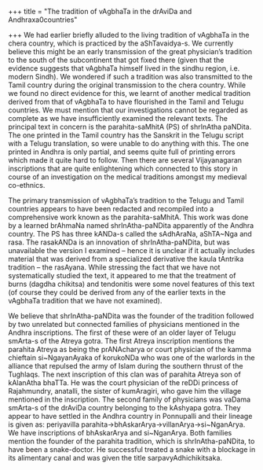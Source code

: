+++
title = "The tradition of vAgbhaTa in the drAviDa and Andhraxa0countries"

+++
We had earlier briefly alluded to the living tradition of vAgbhaTa in
the chera country, which is practiced by the aShTavaidya-s. We currently
believe this might be an early transmission of the great physician’s
tradition to the south of the subcontinent that got fixed there (given
that the evidence suggests that vAgbhaTa himself lived in the sindhu
region, i.e. modern Sindh). We wondered if such a tradition was also
transmitted to the Tamil country during the original transmission to the
chera country. While we found no direct evidence for this, we learnt of
another medical tradition derived from that of vAgbhaTa to have
flourished in the Tamil and Telugu countries. We must mention that our
investigations cannot be regarded as complete as we have insufficiently
examined the relevant texts. The principal text in concern is the
parahita-saMhitA (PS) of shrInAtha paNDita. The one printed in the Tamil
country has the Sanskrit in the Telugu script with a Telugu translation,
so were unable to do anything with this. The one printed in Andhra is
only partial, and seems quite full of printing errors which made it
quite hard to follow. Then there are several Vijayanagaran inscriptions
that are quite enlightening which connected to this story in course of
an investigation on the medical traditions amongst my medieval
co-ethnics.

The primary transmission of vAgbhaTa’s tradition to the Telugu and Tamil
countries appears to have been redacted and recompiled into a
comprehensive work known as the parahita-saMhitA. This work was done by
a learned brAhmaNa named shrInAtha-paNDita apparently of the Andhra
country. The PS has three kANDa-s called the sAdhAraNa, aShTA\~Nga and
rasa. The rasakANDa is an innovation of shrInAtha-paNDita, but was
unavailable the version I examined – hence it is unclear if it actually
includes material that was derived from a specialized derivative the
kaula tAntrika tradition – the rasAyana. While stressing the fact that
we have not systematically studied the text, it appeared to me that the
treatment of burns (dagdha chikitsa) and tendonitis were some novel
features of this text (of course they could be derived from any of the
earlier texts in the vAgbhaTa tradition that we have not examined).

We believe that shrInAtha-paNDita was the founder of the tradition
followed by two unrelated but connected families of physicians mentioned
in the Andhra inscriptions. The first of these were of an older layer of
Telugu smArta-s of the Atreya gotra. The first Atreya inscription
mentions the parahita Atreya as being the prANAcharya or court physician
of the kamma chieftain si\~NgayanAyaka of korukoNDa who was one of the
warlords in the alliance that repulsed the army of Islam during the
southern thrust of the Tughlaqs. The next inscription of this clan was
of parahita Atreya son of kAlanAtha bhaTTa. He was the court physician
of the reDDi princess of Rajahmundry, anatalli, the sister of
kumAragiri, who gave him the village mentioned in the inscription. The
second family of physicians was vaDama smArta-s of the drAviDa country
belonging to the kAshyapa gotra. They appear to have settled in the
Andhra country in Ponnupalli and their lineage is given as: periyavilla
parahita-\>bhAskarArya-\>villanArya-\>si\~NganArya. We have inscriptions
of bhAskarArya and si\~NganArya. Both families mention the founder of
the parahita tradition, which is shrInAtha-paNDita, to have been a
snake-doctor. He successful treated a snake with a blockage in its
alimentary canal and was given the title sarpavyAdhichikitsaka.
